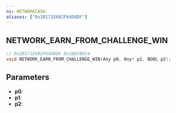 ```yaml
---
ns: NETWORKCASH
aliases: ["0x2B171E6B2F64D8DF"]
---
```

## NETWORK_EARN_FROM_CHALLENGE_WIN

```c
// 0x2B171E6B2F64D8DF 0x2BEFB6C4
void NETWORK_EARN_FROM_CHALLENGE_WIN(Any p0, Any* p1, BOOL p2);
```


## Parameters
* **p0**: 
* **p1**: 
* **p2**: 

